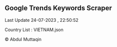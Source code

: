 

## Google Trends Keywords Scraper 
 
Last Update 24-07-2023 , 22:50:52

Country List :
VIETNAM.json



© Abdul Muttaqin 
